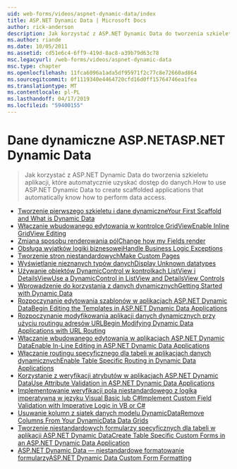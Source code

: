 ```yaml
---
uid: web-forms/videos/aspnet-dynamic-data/index
title: ASP.NET Dynamic Data | Microsoft Docs
author: rick-anderson
description: Jak korzystać z ASP.NET Dynamic Data do tworzenia szkieletu aplikacji, które automatycznie uzyskać dostęp do danych.
ms.author: riande
ms.date: 10/05/2011
ms.assetid: cd51e6c4-6ff9-419d-8ac8-a39b79d63c78
msc.legacyurl: /web-forms/videos/aspnet-dynamic-data
msc.type: chapter
ms.openlocfilehash: 11fca6096a1ada5df95971f2c77c8e72660ad864
ms.sourcegitcommit: 0f1119340e4464720cfd16d0ff15764746ea1fea
ms.translationtype: MT
ms.contentlocale: pl-PL
ms.lasthandoff: 04/17/2019
ms.locfileid: "59400155"
---
```

# <a name="aspnet-dynamic-data"></a><span data-ttu-id="b5a38-103">Dane dynamiczne ASP.NET</span><span class="sxs-lookup"><span data-stu-id="b5a38-103">ASP.NET Dynamic Data</span></span>

> <span data-ttu-id="b5a38-104">Jak korzystać z ASP.NET Dynamic Data do tworzenia szkieletu aplikacji, które automatycznie uzyskać dostęp do danych.</span><span class="sxs-lookup"><span data-stu-id="b5a38-104">How to use ASP.NET Dynamic Data to create scaffolded applications that automatically know how to perform data access.</span></span>


- [<span data-ttu-id="b5a38-105">Tworzenie pierwszego szkieletu i dane dynamiczne</span><span class="sxs-lookup"><span data-stu-id="b5a38-105">Your First Scaffold and What is Dynamic Data</span></span>](your-first-scaffold-and-what-is-dynamic-data.md)
- [<span data-ttu-id="b5a38-106">Włączanie wbudowanego edytowania w kontrolce GridView</span><span class="sxs-lookup"><span data-stu-id="b5a38-106">Enable Inline GridView Editing</span></span>](how-do-i-enable-inline-gridview-editing.md)
- [<span data-ttu-id="b5a38-107">Zmiana sposobu renderowania pól</span><span class="sxs-lookup"><span data-stu-id="b5a38-107">Change how my Fields render</span></span>](how-do-i-change-how-my-fields-render.md)
- [<span data-ttu-id="b5a38-108">Obsługa wyjątków logiki biznesowej</span><span class="sxs-lookup"><span data-stu-id="b5a38-108">Handle Business Logic Exceptions</span></span>](how-do-i-handle-business-logic-exceptions.md)
- [<span data-ttu-id="b5a38-109">Tworzenie stron niestandardowych</span><span class="sxs-lookup"><span data-stu-id="b5a38-109">Make Custom Pages</span></span>](how-do-i-make-custom-pages.md)
- [<span data-ttu-id="b5a38-110">Wyświetlanie nieznanych typów danych</span><span class="sxs-lookup"><span data-stu-id="b5a38-110">Display Unknown datatypes</span></span>](how-do-i-display-unknown-datatypes.md)
- [<span data-ttu-id="b5a38-111">Używanie obiektów DynamicControl w kontrolkach ListView i DetailsView</span><span class="sxs-lookup"><span data-stu-id="b5a38-111">Use a DynamicControl in ListView and DetailsView Controls</span></span>](how-do-i-use-a-dynamiccontrol-in-listview-and-detailsview-controls.md)
- [<span data-ttu-id="b5a38-112">Wprowadzenie do korzystania z danych dynamicznych</span><span class="sxs-lookup"><span data-stu-id="b5a38-112">Getting Started with Dynamic Data</span></span>](getting-started-with-dynamic-data.md)
- [<span data-ttu-id="b5a38-113">Rozpoczynanie edytowania szablonów w aplikacjach ASP.NET Dynamic Data</span><span class="sxs-lookup"><span data-stu-id="b5a38-113">Begin Editing the Templates in ASP.NET Dynamic Data Applications</span></span>](begin-editing-the-templates-in-aspnet-dynamic-data-applications.md)
- [<span data-ttu-id="b5a38-114">Rozpoczynanie modyfikowania aplikacji danych dynamicznych przy użyciu routingu adresów URL</span><span class="sxs-lookup"><span data-stu-id="b5a38-114">Begin Modifying Dynamic Data Applications with URL Routing</span></span>](begin-modifying-dynamic-data-applications-with-url-routing.md)
- [<span data-ttu-id="b5a38-115">Włączanie wbudowanego edytowania w aplikacjach ASP.NET Dynamic Data</span><span class="sxs-lookup"><span data-stu-id="b5a38-115">Enable In-Line Editing in ASP.NET Dynamic Data Applications</span></span>](enable-in-line-editing-in-aspnet-dynamic-data-applications.md)
- [<span data-ttu-id="b5a38-116">Włączanie routingu specyficznego dla tabeli w aplikacjach danych dynamicznych</span><span class="sxs-lookup"><span data-stu-id="b5a38-116">Enable Table Specific Routing in Dynamic Data Applications</span></span>](how-to-enable-table-specific-routing-in-dynamic-data-applications.md)
- [<span data-ttu-id="b5a38-117">Korzystanie z weryfikacji atrybutów w aplikacjach ASP.NET Dynamic Data</span><span class="sxs-lookup"><span data-stu-id="b5a38-117">Use Attribute Validation in ASP.NET Dynamic Data Applications</span></span>](how-to-use-attribute-validation-in-aspnet-dynamic-data-applications.md)
- [<span data-ttu-id="b5a38-118">Implementowanie weryfikacji pola niestandardowego z logiką imperatywną w języku Visual Basic lub C#</span><span class="sxs-lookup"><span data-stu-id="b5a38-118">Implement Custom Field Validation with Imperative Logic in VB or C#</span></span>](how-to-implement-custom-field-validation-with-imperative-logic-in-vb-or-c.md)
- [<span data-ttu-id="b5a38-119">Usuwanie kolumn z siatek danych modelu DynamicData</span><span class="sxs-lookup"><span data-stu-id="b5a38-119">Remove Columns From Your DynamicData Data Grids</span></span>](how-to-remove-columns-from-your-dynamicdata-data-grids.md)
- [<span data-ttu-id="b5a38-120">Tworzenie niestandardowych formularzy specyficznych dla tabeli w aplikacji ASP.NET Dynamic Data</span><span class="sxs-lookup"><span data-stu-id="b5a38-120">Create Table Specific Custom Forms in an ASP.NET Dynamic Data Application</span></span>](how-to-create-table-specific-custom-forms-in-an-aspnet-dynamic-data-application.md)
- [<span data-ttu-id="b5a38-121">ASP.NET Dynamic Data — niestandardowe formatowanie formularzy</span><span class="sxs-lookup"><span data-stu-id="b5a38-121">ASP.NET Dynamic Data Custom Form Formatting</span></span>](aspnet-dynamic-data-custom-form-formatting.md)
